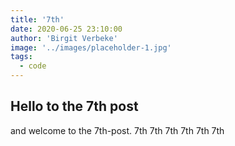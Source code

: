 ```yaml
---
title: '7th'
date: 2020-06-25 23:10:00
author: 'Birgit Verbeke'
image: '../images/placeholder-1.jpg'
tags:
  - code
---
```


## Hello to the 7th post

and welcome to the 7th-post.
7th 7th 7th 7th 7th 7th
